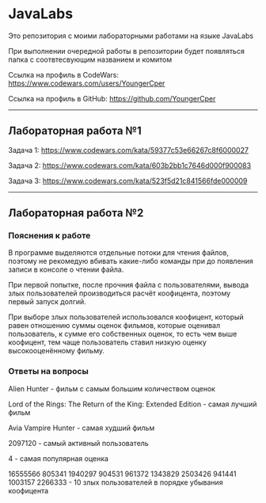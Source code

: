 # JavaLabs
 
Это репозитория с моими лабораторными работами на языке JavaLabs

При выполнении очередной работы в репозитории будет появляться папка с соотвтесвующим названием и комитом

Ссылка на профиль в CodeWars: https://www.codewars.com/users/YoungerCper

Ссылка на профиль в GitHub: https://github.com/YoungerCper 

---

## Лабораторная работа №1

Задача 1: https://www.codewars.com/kata/59377c53e66267c8f6000027

Задача 2: https://www.codewars.com/kata/603b2bb1c7646d000f900083

Задача 3: https://www.codewars.com/kata/523f5d21c841566fde000009

---

## Лабораторная работа №2

### Пояснения к работе

В программе выделяются отдельные потоки для чтения файлов, поэтому не рекомедую вбивать какие-либо команды при до появления записи в консоле о чтении файла.

При первой попытке, после прочния файла с пользователями, вывода злых пользователей производиться расчёт коофицента, поэтому первый запуск долгий.

При выборе злых пользователей использовался коофицент, который равен отношению суммы оценок фильмов, которые оценивал пользователь, к сумме его собственных оценок, то есть чем выше коофицент, тем чаще пользователь ставил низкую оценку высокооценённому фильму.

### Ответы на вопросы

Alien Hunter		- фильм с самым большим количеством оценок

Lord of the Rings: The Return of the King: Extended Edition - самая лучший фильм

Avia Vampire Hunter - самая худший фильм

2097120 - самый активный пользователь

4 - самая популярная оценка

1655556б 805341 1940297 904531 961372 1343829 2503426 941441 1003157 2266333 - 10 злых пользователей в порядке убывания коофицента